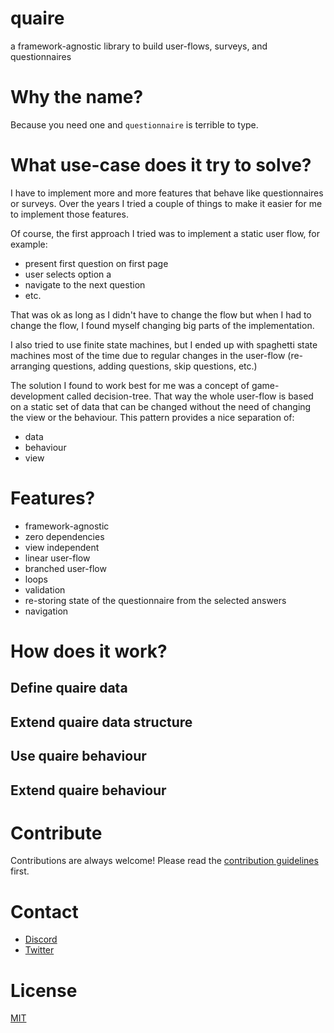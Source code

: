 # quaire
a framework-agnostic library to build user-flows, surveys, and questionnaires

# Why the name?
Because you need one and `questionnaire` is terrible to type.

# What use-case does it try to solve?
I have to implement more and more features that behave like questionnaires or surveys.
Over the years I tried a couple of things to make it easier for me to implement those features.

Of course, the first approach I tried was to implement a static user flow, for example:
- present first question on first page
- user selects option a
- navigate to the next question
- etc.

That was ok as long as I didn't have to change the flow but when I had to change the flow,
I found myself changing big parts of the implementation.

I also tried to use finite state machines,
but I ended up with spaghetti state machines most of the time
due to regular changes in the user-flow (re-arranging questions, adding questions, skip questions, etc.)

The solution I found to work best for me was a concept of game-development called decision-tree.
That way the whole user-flow is based on a static set of data that can be changed without the need of changing
the view or the behaviour. This pattern provides a nice separation of:
- data
- behaviour
- view

# Features?
- framework-agnostic
- zero dependencies
- view independent
- linear user-flow
- branched user-flow
- loops
- validation
- re-storing state of the questionnaire from the selected answers
- navigation

# How does it work?

## Define quaire data

## Extend quaire data structure

## Use quaire behaviour

## Extend quaire behaviour

# Contribute

Contributions are always welcome! Please read the [contribution guidelines](https://github.com/devCrossNet/quaire/blob/master/.github/CONTRIBUTING.md) first.

# Contact

- [Discord](https://discord.gg/59x5cg2)
- [Twitter](https://twitter.com/_jwerner_)

# License

[MIT](http://opensource.org/licenses/MIT)
